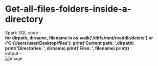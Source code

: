 # Get-all-files-folders-inside-a-directory
Spark SQL
code - \
**for dirpath, dirname, filename in os.walk('/dbfs/mnt/readdir/delete') or ('C:/Users/user/Desktop/files'):
    print('Current path: ',dirpath)
    print('Directories: ', dirname)
    print('Files: ', filename)
    print()**\
output -\
![image](https://user-images.githubusercontent.com/85786901/155474428-6dd201b9-f571-4148-be94-f6b0f952365f.png)
